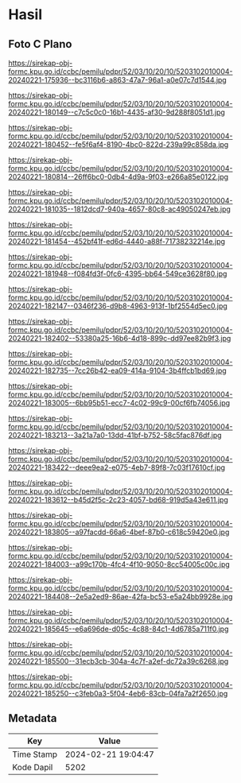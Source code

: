 # Hasil

## Foto C Plano

https://sirekap-obj-formc.kpu.go.id/ccbc/pemilu/pdpr/52/03/10/20/10/5203102010004-20240221-175936--bc3116b6-a863-47a7-96a1-a0e07c7d1544.jpg

https://sirekap-obj-formc.kpu.go.id/ccbc/pemilu/pdpr/52/03/10/20/10/5203102010004-20240221-180149--c7c5c0c0-16b1-4435-af30-9d288f8051d1.jpg

https://sirekap-obj-formc.kpu.go.id/ccbc/pemilu/pdpr/52/03/10/20/10/5203102010004-20240221-180452--fe5f6af4-8190-4bc0-822d-239a99c858da.jpg

https://sirekap-obj-formc.kpu.go.id/ccbc/pemilu/pdpr/52/03/10/20/10/5203102010004-20240221-180814--26ff6bc0-0db4-4d9a-9f03-e266a85e0122.jpg

https://sirekap-obj-formc.kpu.go.id/ccbc/pemilu/pdpr/52/03/10/20/10/5203102010004-20240221-181035--1812dcd7-940a-4657-80c8-ac49050247eb.jpg

https://sirekap-obj-formc.kpu.go.id/ccbc/pemilu/pdpr/52/03/10/20/10/5203102010004-20240221-181454--452bf41f-ed6d-4440-a88f-71738232214e.jpg

https://sirekap-obj-formc.kpu.go.id/ccbc/pemilu/pdpr/52/03/10/20/10/5203102010004-20240221-181948--f084fd3f-0fc6-4395-bb64-549ce3628f80.jpg

https://sirekap-obj-formc.kpu.go.id/ccbc/pemilu/pdpr/52/03/10/20/10/5203102010004-20240221-182147--0346f236-d9b8-4963-913f-1bf2554d5ec0.jpg

https://sirekap-obj-formc.kpu.go.id/ccbc/pemilu/pdpr/52/03/10/20/10/5203102010004-20240221-182402--53380a25-16b6-4d18-899c-dd97ee82b9f3.jpg

https://sirekap-obj-formc.kpu.go.id/ccbc/pemilu/pdpr/52/03/10/20/10/5203102010004-20240221-182735--7cc26b42-ea09-414a-9104-3b4ffcb1bd69.jpg

https://sirekap-obj-formc.kpu.go.id/ccbc/pemilu/pdpr/52/03/10/20/10/5203102010004-20240221-183005--6bb95b51-ecc7-4c02-99c9-00cf6fb74056.jpg

https://sirekap-obj-formc.kpu.go.id/ccbc/pemilu/pdpr/52/03/10/20/10/5203102010004-20240221-183213--3a21a7a0-13dd-41bf-b752-58c5fac876df.jpg

https://sirekap-obj-formc.kpu.go.id/ccbc/pemilu/pdpr/52/03/10/20/10/5203102010004-20240221-183422--deee9ea2-e075-4eb7-89f8-7c03f17610cf.jpg

https://sirekap-obj-formc.kpu.go.id/ccbc/pemilu/pdpr/52/03/10/20/10/5203102010004-20240221-183612--b45d2f5c-2c23-4057-bd68-919d5a43e611.jpg

https://sirekap-obj-formc.kpu.go.id/ccbc/pemilu/pdpr/52/03/10/20/10/5203102010004-20240221-183805--a97facdd-66a6-4bef-87b0-c618c59420e0.jpg

https://sirekap-obj-formc.kpu.go.id/ccbc/pemilu/pdpr/52/03/10/20/10/5203102010004-20240221-184003--a99c170b-4fc4-4f10-9050-8cc54005c00c.jpg

https://sirekap-obj-formc.kpu.go.id/ccbc/pemilu/pdpr/52/03/10/20/10/5203102010004-20240221-184408--2e5a2ed9-86ae-42fa-bc53-e5a24bb9928e.jpg

https://sirekap-obj-formc.kpu.go.id/ccbc/pemilu/pdpr/52/03/10/20/10/5203102010004-20240221-185645--e6a696de-d05c-4c88-84c1-4d6785a711f0.jpg

https://sirekap-obj-formc.kpu.go.id/ccbc/pemilu/pdpr/52/03/10/20/10/5203102010004-20240221-185500--31ecb3cb-304a-4c7f-a2ef-dc72a39c6268.jpg

https://sirekap-obj-formc.kpu.go.id/ccbc/pemilu/pdpr/52/03/10/20/10/5203102010004-20240221-185250--c3feb0a3-5f04-4eb6-83cb-04fa7a2f2650.jpg


## Metadata

| Key        | Value               |
| ---------- | ------------------- |
| Time Stamp | 2024-02-21 19:04:47 |
| Kode Dapil | 5202                |



